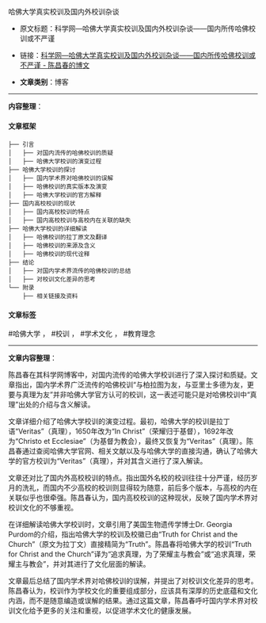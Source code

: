 哈佛大学真实校训及国内外校训杂谈
- 原文标题：科学网—哈佛大学真实校训及国内外校训杂谈——国内所传哈佛校训或不严谨
- 链接：[科学网—哈佛大学真实校训及国内外校训杂谈——国内所传哈佛校训或不严谨 - 陈昌春的博文](https://wap.sciencenet.cn/blog-350729-907317.html)

- **文章类别**：博客

---

**内容整理**：

#### 文章框架

```
├── 引言
│   ├── 对国内流传的哈佛校训的质疑
│   ├── 哈佛大学校训的演变过程
├── 哈佛大学校训的探讨
│   ├── 国内学术界对哈佛校训的误解
│   ├── 哈佛校训的真实版本及演变
│   ├── 哈佛大学校训的官方解释
├── 国内高校校训的现状
│   ├── 国内高校校训的特点
│   ├── 国内高校校训与高校内在关联的缺失
├── 哈佛大学校训的详细解读
│   ├── 哈佛校训的拉丁原文及翻译
│   ├── 哈佛校训的来源及含义
│   ├── 哈佛校训的现代诠释
├── 结论
│   ├── 对国内学术界流传的哈佛校训的总结
│   ├── 对校训文化差异的思考
└── 附录
    ├── 相关链接及资料
```

#### 文章标签

#哈佛大学 ， #校训 ， #学术文化 ， #教育理念

---

**文章内容整理**：

陈昌春在其科学网博客中，对国内流传的哈佛大学校训进行了深入探讨和质疑。文章指出，国内学术界广泛流传的哈佛校训“与柏拉图为友，与亚里士多德为友，更要与真理为友”并非哈佛大学官方认可的校训，这一表述可能只是对哈佛校训中“真理”出处的介绍与含义解读。

文章详细介绍了哈佛大学校训的演变过程。最初，哈佛大学的校训是拉丁语“Veritas”（真理），1650年改为“In Christ”（荣耀归于基督），1692年改为“Christo et Ecclesiae”（为基督为教会），最终又恢复为“Veritas”（真理）。陈昌春通过查阅哈佛大学官网、相关文献以及与哈佛大学的直接沟通，确认了哈佛大学的官方校训为“Veritas”（真理），并对其含义进行了深入解读。

文章还对比了国内外高校校训的特点。指出国外名校的校训往往十分严谨，经历岁月的洗礼，而国内不少高校的校训则显得较为随意，前后多个版本，与高校的内在关联似乎也很牵强。陈昌春认为，国内高校校训的这种现状，反映了国内学术界对校训文化的不够重视。

在详细解读哈佛大学校训时，文章引用了美国生物遗传学博士Dr. Georgia Purdom的介绍，指出哈佛大学的校训及校徽已由“Truth for Christ and the Church”（原文为拉丁文）直接精简为“Truth”。陈昌春将哈佛大学的校训“Truth for Christ and the Church”译为“追求真理，为了荣耀主与教会”或“追求真理，荣耀主与教会”，并对其进行了文化层面的解读。

文章最后总结了国内学术界对哈佛校训的误解，并提出了对校训文化差异的思考。陈昌春认为，校训作为学校文化的重要组成部分，应该具有深厚的历史底蕴和文化内涵，而不是随意编造或误解的结果。通过这篇文章，陈昌春呼吁国内学术界对校训文化给予更多的关注和重视，以促进学术文化的健康发展。